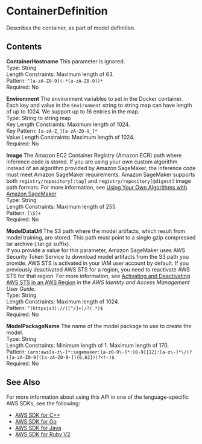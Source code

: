 # ContainerDefinition<a name="API_ContainerDefinition"></a>

Describes the container, as part of model definition\.

## Contents<a name="API_ContainerDefinition_Contents"></a>

 **ContainerHostname**   <a name="SageMaker-Type-ContainerDefinition-ContainerHostname"></a>
This parameter is ignored\.  
Type: String  
Length Constraints: Maximum length of 63\.  
Pattern: `^[a-zA-Z0-9](-*[a-zA-Z0-9])*`   
Required: No

 **Environment**   <a name="SageMaker-Type-ContainerDefinition-Environment"></a>
The environment variables to set in the Docker container\. Each key and value in the `Environment` string to string map can have length of up to 1024\. We support up to 16 entries in the map\.   
Type: String to string map  
Key Length Constraints: Maximum length of 1024\.  
Key Pattern: `[a-zA-Z_][a-zA-Z0-9_]*`   
Value Length Constraints: Maximum length of 1024\.  
Required: No

 **Image**   <a name="SageMaker-Type-ContainerDefinition-Image"></a>
The Amazon EC2 Container Registry \(Amazon ECR\) path where inference code is stored\. If you are using your own custom algorithm instead of an algorithm provided by Amazon SageMaker, the inference code must meet Amazon SageMaker requirements\. Amazon SageMaker supports both `registry/repository[:tag]` and `registry/repository[@digest]` image path formats\. For more information, see [Using Your Own Algorithms with Amazon SageMaker](https://docs.aws.amazon.com/sagemaker/latest/dg/your-algorithms.html)   
Type: String  
Length Constraints: Maximum length of 255\.  
Pattern: `[\S]+`   
Required: No

 **ModelDataUrl**   <a name="SageMaker-Type-ContainerDefinition-ModelDataUrl"></a>
The S3 path where the model artifacts, which result from model training, are stored\. This path must point to a single gzip compressed tar archive \(\.tar\.gz suffix\)\.   
If you provide a value for this parameter, Amazon SageMaker uses AWS Security Token Service to download model artifacts from the S3 path you provide\. AWS STS is activated in your IAM user account by default\. If you previously deactivated AWS STS for a region, you need to reactivate AWS STS for that region\. For more information, see [Activating and Deactivating AWS STS in an AWS Region](http://docs.aws.amazon.com/IAM/latest/UserGuide/id_credentials_temp_enable-regions.html) in the *AWS Identity and Access Management User Guide*\.  
Type: String  
Length Constraints: Maximum length of 1024\.  
Pattern: `^(https|s3)://([^/]+)/?(.*)$`   
Required: No

 **ModelPackageName**   <a name="SageMaker-Type-ContainerDefinition-ModelPackageName"></a>
The name of the model package to use to create the model\.  
Type: String  
Length Constraints: Minimum length of 1\. Maximum length of 170\.  
Pattern: `(arn:aws[a-z\-]*:sagemaker:[a-z0-9\-]*:[0-9]{12}:[a-z\-]*\/)?([a-zA-Z0-9]([a-zA-Z0-9-]){0,62})(?<!-)$`   
Required: No

## See Also<a name="API_ContainerDefinition_SeeAlso"></a>

For more information about using this API in one of the language\-specific AWS SDKs, see the following:
+  [AWS SDK for C\+\+](https://docs.aws.amazon.com/goto/SdkForCpp/sagemaker-2017-07-24/ContainerDefinition) 
+  [AWS SDK for Go](https://docs.aws.amazon.com/goto/SdkForGoV1/sagemaker-2017-07-24/ContainerDefinition) 
+  [AWS SDK for Java](https://docs.aws.amazon.com/goto/SdkForJava/sagemaker-2017-07-24/ContainerDefinition) 
+  [AWS SDK for Ruby V2](https://docs.aws.amazon.com/goto/SdkForRubyV2/sagemaker-2017-07-24/ContainerDefinition) 